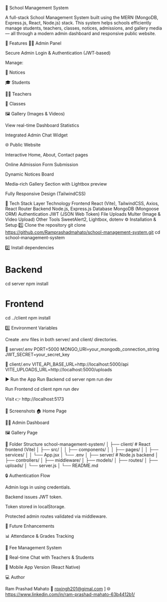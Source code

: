 🏫 School Management System

A full-stack School Management System built using the MERN (MongoDB, Express.js, React, Node.js) stack.
This system helps schools efficiently manage students, teachers, classes, notices, admissions, and gallery media — all through a modern admin dashboard and responsive public website.

🚀 Features
🧑‍💼 Admin Panel

Secure Admin Login & Authentication (JWT-based)

Manage:

📰 Notices

🎓 Students

👩‍🏫 Teachers

🏫 Classes

🖼️ Gallery (Images & Videos)

View real-time Dashboard Statistics

Integrated Admin Chat Widget

🌐 Public Website

Interactive Home, About, Contact pages

Online Admission Form Submission

Dynamic Notices Board

Media-rich Gallery Section with Lightbox preview

Fully Responsive Design (TailwindCSS)

🧩 Tech Stack
Layer	Technology
Frontend	React (Vite), TailwindCSS, Axios, React Router
Backend	Node.js, Express.js
Database	MongoDB (Mongoose ORM)
Authentication	JWT (JSON Web Token)
File Uploads	Multer (Image & Video Upload)
Other Tools	SweetAlert2, Lightbox, dotenv
⚙️ Installation & Setup
1️⃣ Clone the repository
git clone https://github.com/Ramprashadmahato/school-management-system.git
cd school-management-system

2️⃣ Install dependencies
# Backend
cd server
npm install

# Frontend
cd ../client
npm install

3️⃣ Environment Variables

Create .env files in both server/ and client/ directories.

📁 server/.env
PORT=5000
MONGO_URI=your_mongodb_connection_string
JWT_SECRET=your_secret_key

📁 client/.env
VITE_API_BASE_URL=http://localhost:5000/api
VITE_UPLOADS_URL=http://localhost:5000/uploads

▶️ Run the App
Run Backend
cd server
npm run dev

Run Frontend
cd client
npm run dev


Visit 👉 http://localhost:5173

📸 Screenshots
🏠 Home Page

🧑‍💼 Admin Dashboard

🖼️ Gallery Page

📁 Folder Structure
school-management-system/
│
├── client/                # React frontend (Vite)
│   ├── src/
│   │   ├── components/
│   │   ├── pages/
│   │   ├── services/
│   │   └── App.jsx
│   └── .env
│
├── server/                # Node.js backend
│   ├── controllers/
│   ├── middleware/
│   ├── models/
│   ├── routes/
│   ├── uploads/
│   └── server.js
│
└── README.md

🔒 Authentication Flow

Admin logs in using credentials.

Backend issues JWT token.

Token stored in localStorage.

Protected admin routes validated via middleware.

🧠 Future Enhancements

📊 Attendance & Grades Tracking

🧾 Fee Management System

💬 Real-time Chat with Teachers & Students

📱 Mobile App Version (React Native)

💻 Author

Ram Prashad Mahato
📧 rpxingh201@gimal.com
]
🌐https://www.linkedin.com/in/ram-prashad-mahato-63b4412b1/
